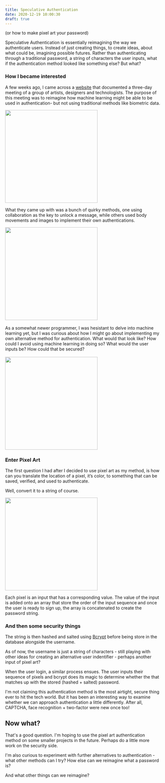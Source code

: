 ```yaml
---
title: Speculative Authentication
date: 2020-12-19 10:00:30
draft: true
---
```


(or how to make pixel art your password)


Speculative Authentication is essentially reimagining the way we authenticate users. Instead of just creating things, to create ideas, about what could be, imagining possible futures. Rather than authenticating through a traditional password, a string of characters the user inputs, what if the authentication method looked like something else? But what?


### How I became interested
A few weeks ago, I came across a [website](https://passwords.ai/) that documented a three-day meeting of a group of artists, designers and technologists. The purpose of this meeting was to reimagine how machine learning might be able to be used in authentication- but not using traditional methods like biometric data. 

<img src="https://passwords.ai/img/united.jpg" height="300px">

What they came up with was a bunch of quirky methods, one using collaboration as the key to unlock a message, while others used body movements and images to implement their own authentications. 

<img src="https://passwords.ai/img/uniuni.gif" height="300px">
<br> <br>
As a somewhat newer programmer, I was hesistant to delve into machine learning yet, but I was curious about how I might go about implementing my own alternative method for authentication. What would that look like? How could I avoid using machine learning in doing so? What would the user inputs be? How could that be secured? <br> <br>


<img src="https://camo.githubusercontent.com/46537f33c0c5db8403aa04545249a218cb908c6a106070b63ca6cdef6a10c5b1/68747470733a2f2f7777772e616e6e696562617274686f6c6f6d65772e636f6d2f73637265656e2d73686f742d323032302d31322d31312d61742d312e34322e31302d706d2e706e67" height="300px">

### Enter Pixel Art
The first question I had after I decided to use pixel art as my method, is how can you translate the location of a pixel, it’s color, to something that can be saved, verified, and used to authenticate. 

Well, convert it to a string of course. 

<img src="https://www.anniebartholomew.com/screen-shot-2020-12-17-at-12.46.05-pm.png" height ="300px">

Each pixel is an input that has a corresponding value. The value of the input is added onto an array that store the order of the input sequence and once the user is ready to sign up, the array is concatenated to create the password string. 

### And then some security things

The string is then hashed and salted using [Bcrypt](https://www.npmjs.com/package/bcrypt) before being store in the database alongside the username. 

As of now, the username is just a string of characters - still playing with other ideas for creating an alternative user indentifier - perhaps another input of pixel art?

When the user login, a similar process ensues. The user inputs their sequence of pixels and bcrypt does its magic to determine whether the that matches up with the stored (hashed + salted) password. 

I'm not claiming this authentication method is the most airtight, secure thing ever to hit the tech world. But it has been an interesting way to examine whether we can approach authentication a little differently. After all, CAPTCHA, face recognition + two-factor were new once too!

## Now what?
That's a good question. I'm hoping to use the pixel art authentication method on some smaller projects in the future. Perhaps do a little more work on the security side. 

I'm also curious to experiment with further alternatives to authentication - what other methods can I try? How else can we reimagine what a password is?

And what other things can we reimagine?






